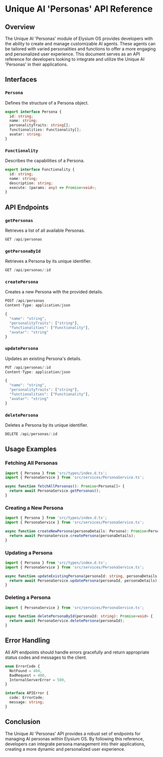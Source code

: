 # Unique AI 'Personas' API Reference

## Overview

The Unique AI 'Personas' module of Elysium OS provides developers with the ability to create and manage customizable AI agents. These agents can be tailored with varied personalities and functions to offer a more engaging and personalized user experience. This document serves as an API reference for developers looking to integrate and utilize the Unique AI 'Personas' in their applications.

## Interfaces

### `Persona`

Defines the structure of a Persona object.

```typescript
export interface Persona {
  id: string;
  name: string;
  personalityTraits: string[];
  functionalities: Functionality[];
  avatar: string;
}
```

### `Functionality`

Describes the capabilities of a Persona.

```typescript
export interface Functionality {
  id: string;
  name: string;
  description: string;
  execute: (params: any) => Promise<void>;
}
```

## API Endpoints

### `getPersonas`

Retrieves a list of all available Personas.

```typescript
GET /api/personas
```

### `getPersonaById`

Retrieves a Persona by its unique identifier.

```typescript
GET /api/personas/:id
```

### `createPersona`

Creates a new Persona with the provided details.

```typescript
POST /api/personas
Content-Type: application/json

{
  "name": "string",
  "personalityTraits": ["string"],
  "functionalities": ["Functionality"],
  "avatar": "string"
}
```

### `updatePersona`

Updates an existing Persona's details.

```typescript
PUT /api/personas/:id
Content-Type: application/json

{
  "name": "string",
  "personalityTraits": ["string"],
  "functionalities": ["Functionality"],
  "avatar": "string"
}
```

### `deletePersona`

Deletes a Persona by its unique identifier.

```typescript
DELETE /api/personas/:id
```

## Usage Examples

### Fetching All Personas

```typescript
import { Persona } from 'src/types/index.d.ts';
import { PersonaService } from 'src/services/PersonaService.ts';

async function fetchAllPersonas(): Promise<Persona[]> {
  return await PersonaService.getPersonas();
}
```

### Creating a New Persona

```typescript
import { Persona } from 'src/types/index.d.ts';
import { PersonaService } from 'src/services/PersonaService.ts';

async function createNewPersona(personaDetails: Persona): Promise<Persona> {
  return await PersonaService.createPersona(personaDetails);
}
```

### Updating a Persona

```typescript
import { Persona } from 'src/types/index.d.ts';
import { PersonaService } from 'src/services/PersonaService.ts';

async function updateExistingPersona(personaId: string, personaDetails: Persona): Promise<Persona> {
  return await PersonaService.updatePersona(personaId, personaDetails);
}
```

### Deleting a Persona

```typescript
import { PersonaService } from 'src/services/PersonaService.ts';

async function deletePersonaById(personaId: string): Promise<void> {
  return await PersonaService.deletePersona(personaId);
}
```

## Error Handling

All API endpoints should handle errors gracefully and return appropriate status codes and messages to the client.

```typescript
enum ErrorCode {
  NotFound = 404,
  BadRequest = 400,
  InternalServerError = 500,
}

interface APIError {
  code: ErrorCode;
  message: string;
}
```

## Conclusion

The Unique AI 'Personas' API provides a robust set of endpoints for managing AI personas within Elysium OS. By following this reference, developers can integrate persona management into their applications, creating a more dynamic and personalized user experience.